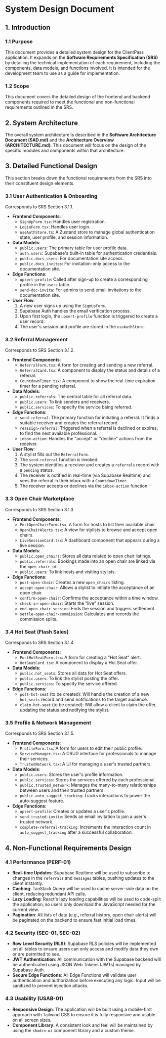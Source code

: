 # System Design Document

## 1. Introduction

### 1.1 Purpose

This document provides a detailed system design for the ClientPass application. It expands on the **Software Requirements Specification (SRS)** by detailing the technical implementation of each requirement, including the components, data models, and functions involved. It is intended for the development team to use as a guide for implementation.

### 1.2 Scope

This document covers the detailed design of the frontend and backend components required to meet the functional and non-functional requirements outlined in the SRS.

## 2. System Architecture

The overall system architecture is described in the **Software Architecture Document (SAD.md)** and the **Architecture Overview (ARCHITECTURE.md)**. This document will focus on the design of the specific modules and components within that architecture.

## 3. Detailed Functional Design

This section breaks down the functional requirements from the SRS into their constituent design elements.

### 3.1 User Authentication & Onboarding

Corresponds to SRS Section 3.1.1.

-   **Frontend Components**:
    -   `SignUpForm.tsx`: Handles user registration.
    -   `LoginForm.tsx`: Handles user login.
    -   `useAuthStore.ts`: A Zustand store to manage global authentication state, user profile, and session information.
-   **Data Models**:
    -   `public.users`: The primary table for user profile data.
    -   `auth.users`: Supabase's built-in table for authentication credentials.
    -   `public.docs_users`: For documentation site access.
    -   `public.docs_invites`: For invitation-only access to the documentation site.
-   **Edge Functions**:
    -   `upsert-profile`: Called after sign-up to create a corresponding profile in the `users` table.
    -   `send-doc-invite`: For admins to send email invitations to the documentation site.
-   **User Flow**:
    1.  A new user signs up using the `SignUpForm`.
    2.  Supabase Auth handles the email verification process.
    3.  Upon first login, the `upsert-profile` function is triggered to create a user record.
    4.  The user's session and profile are stored in the `useAuthStore`.

### 3.2 Referral Management

Corresponds to SRS Section 3.1.2.

-   **Frontend Components**:
    -   `ReferralForm.tsx`: A form for creating and sending a new referral.
    -   `ReferralCard.tsx`: A component to display the status and details of a referral.
    -   `CountdownTimer.tsx`: A component to show the real-time expiration timer for a pending referral.
-   **Data Models**:
    -   `public.referrals`: The central table for all referral data.
    -   `public.users`: To link senders and receivers.
    -   `public.services`: To specify the service being referred.
-   **Edge Functions**:
    -   `send-referral`: The primary function for initiating a referral. It finds a suitable receiver and creates the referral record.
    -   `reassign-referral`: Triggered when a referral is declined or expires, to find the next available professional.
    -   `inbox-action`: Handles the "accept" or "decline" actions from the receiver.
-   **User Flow**:
    1.  A stylist fills out the `ReferralForm`.
    2.  The `send-referral` function is invoked.
    3.  The system identifies a receiver and creates a `referrals` record with a `pending` status.
    4.  The receiver is notified in real-time (via Supabase Realtime) and sees the referral in their inbox with a `CountdownTimer`.
    5.  The receiver accepts or declines via the `inbox-action` function.

### 3.3 Open Chair Marketplace

Corresponds to SRS Section 3.1.3.

-   **Frontend Components**:
    -   `PostOpenChairForm.tsx`: A form for hosts to list their available chair.
    -   `OpenChairAlerts.tsx`: A view for stylists to browse and accept open chairs.
    -   `LiveSessionCard.tsx`: A dashboard component that appears during a live session.
-   **Data Models**:
    -   `public.open_chairs`: Stores all data related to open chair listings.
    -   `public.referrals`: Bookings made into an open chair are linked via the `open_chair_id`.
    -   `public.users`: To link hosts and visiting stylists.
-   **Edge Functions**:
    -   `post-open-chair`: Creates a new `open_chairs` listing.
    -   `accept-open-chair`: Allows a stylist to initiate the acceptance of an open chair.
    -   `confirm-open-chair`: Confirms the acceptance within a time window.
    -   `check-in-open-chair`: Starts the "live" session.
    -   `end-open-chair-session`: Ends the session and triggers settlement.
    -   `settle-open-chair-commission`: Calculates and records the commission splits.

### 3.4 Hot Seat (Flash Sales)

Corresponds to SRS Section 3.1.4.

-   **Frontend Components**:
    -   `PostHotSeatForm.tsx`: A form for creating a "Hot Seat" alert.
    -   `HotSeatCard.tsx`: A component to display a Hot Seat offer.
-   **Data Models**:
    -   `public.hot_seats`: Stores all data for Hot Seat offers.
    -   `public.users`: To link the stylist posting the offer.
    -   `public.services`: To specify the service offered.
-   **Edge Functions**:
    -   `post-hot-seat` (to be created): Will handle the creation of a new `hot_seats` record and send notifications to the target audience.
    -   `claim-hot-seat` (to be created): Will allow a client to claim the offer, updating the status and notifying the stylist.

### 3.5 Profile & Network Management

Corresponds to SRS Section 3.1.5.

-   **Frontend Components**:
    -   `ProfileForm.tsx`: A form for users to edit their public profile.
    -   `ServiceManager.tsx`: A CRUD interface for professionals to manage their services.
    -   `TrustedNetwork.tsx`: A UI for managing a user's trusted partners.
-   **Data Models**:
    -   `public.users`: Stores the user's profile information.
    -   `public.services`: Stores the services offered by each professional.
    -   `public.trusted_network`: Manages the many-to-many relationships between users and their trusted partners.
    -   `public.auto_suggest_tracking`: Tracks interactions to power the auto-suggest feature.
-   **Edge Functions**:
    -   `upsert-profile`: Creates or updates a user's profile.
    -   `send-trusted-invite`: Sends an email invitation to join a user's trusted network.
    -   `complete-referral-tracking`: Increments the interaction count in `auto_suggest_tracking` after a successful collaboration.

## 4. Non-Functional Requirements Design

### 4.1 Performance (PERF-01)

-   **Real-time Updates**: Supabase Realtime will be used to subscribe to changes in the `referrals` and `messages` tables, pushing updates to the client instantly.
-   **Caching**: TanStack Query will be used to cache server-side data on the client, reducing redundant API calls.
-   **Lazy Loading**: React's lazy loading capabilities will be used to code-split the application, so users only download the JavaScript needed for the current view.
-   **Pagination**: All lists of data (e.g., referral history, open chair alerts) will be paginated on the backend to ensure fast initial load times.

### 4.2 Security (SEC-01, SEC-02)

-   **Row Level Security (RLS)**: Supabase RLS policies will be implemented on all tables to ensure users can only access and modify data they own or are permitted to see.
-   **JWT Authentication**: All communication with the Supabase backend will be authenticated using JSON Web Tokens (JWTs) managed by Supabase Auth.
-   **Secure Edge Functions**: All Edge Functions will validate user authentication and authorization before executing any logic. Input will be sanitized to prevent injection attacks.

### 4.3 Usability (USAB-01)

-   **Responsive Design**: The application will be built using a mobile-first approach with Tailwind CSS to ensure it is fully responsive and usable on all screen sizes.
-   **Component Library**: A consistent look and feel will be maintained by using the `shadcn-ui` component library and a custom theme.
